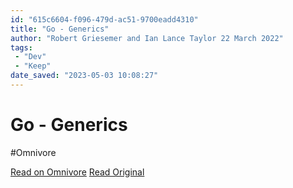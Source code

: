 ```yaml
---
id: "615c6604-f096-479d-ac51-9700eadd4310"
title: "Go - Generics"
author: "Robert Griesemer and Ian Lance Taylor 22 March 2022"
tags:
 - "Dev"
 - "Keep"
date_saved: "2023-05-03 10:08:27"
---
```


# Go - Generics
#Omnivore

[Read on Omnivore](https://omnivore.app/me/https-go-dev-blog-intro-generics-187e0dbabdf)
[Read Original](https://go.dev/blog/intro-generics)

